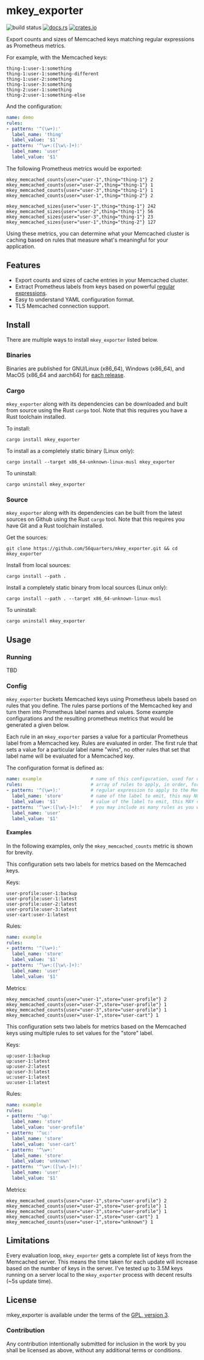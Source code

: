# mkey_exporter

![build status](https://github.com/56quarters/mkey_exporter/actions/workflows/rust.yml/badge.svg)
[![docs.rs](https://docs.rs/mkey_exporter/badge.svg)](https://docs.rs/mkey_exporter/)
[![crates.io](https://img.shields.io/crates/v/mkey_exporter.svg)](https://crates.io/crates/mkey_exporter/)

Export counts and sizes of Memcached keys matching regular expressions as Prometheus metrics.

For example, with the Memcached keys:

```
thing-1:user-1:something
thing-1:user-1:something-different
thing-1:user-2:something
thing-1:user-3:something
thing-2:user-1:something
thing-2:user-1:something-else
```

And the configuration:

```yaml
name: demo
rules:
- pattern: '^(\w+):'
  label_name: 'thing'
  label_value: '$1'
- pattern: '^\w+:([\w\-]+):'
  label_name: 'user'
  label_value: '$1'
```

The following Prometheus metrics would be exported:

```
mkey_memcached_counts{user="user-1",thing="thing-1"} 2
mkey_memcached_counts{user="user-2",thing="thing-1"} 1
mkey_memcached_counts{user="user-3",thing="thing-1"} 1
mkey_memcached_counts{user="user-1",thing="thing-2"} 2

mkey_memcached_sizes{user="user-1",thing="thing-1"} 242
mkey_memcached_sizes{user="user-2",thing="thing-1"} 56
mkey_memcached_sizes{user="user-3",thing="thing-1"} 23
mkey_memcached_sizes{user="user-1",thing="thing-2"} 127
```

Using these metrics, you can determine what your Memcached cluster is caching
based on rules that measure what's meaningful for your application.

## Features

* Export counts and sizes of cache entries in your Memcached cluster.
* Extract Prometheus labels from keys based on powerful [regular expressions](https://github.com/rust-lang/regex).
* Easy to understand YAML configuration format.
* TLS Memcached connection support.

## Install

There are multiple ways to install `mkey_exporter` listed below.

### Binaries

Binaries are published for GNU/Linux (x86_64), Windows (x86_64), and MacOS (x86_64 and aarch64)
for [each release](https://github.com/56quarters/mkey_exporter/releases).

### Cargo

`mkey_exporter` along with its dependencies can be downloaded and built from source using the
Rust `cargo` tool. Note that this requires you have a Rust toolchain installed.

To install:

```
cargo install mkey_exporter
```

To install as a completely static binary (Linux only):

```
cargo install --target x86_64-unknown-linux-musl mkey_exporter 
```

To uninstall:

```
cargo uninstall mkey_exporter
```

### Source

`mkey_exporter` along with its dependencies can be built from the latest sources on Github using
the Rust `cargo` tool. Note that this requires you have Git and a Rust toolchain installed.

Get the sources:

```
git clone https://github.com/56quarters/mkey_exporter.git && cd mkey_exporter
```

Install from local sources:

```
cargo install --path .
```

Install a completely static binary from local sources (Linux only):

```
cargo install --path . --target x86_64-unknown-linux-musl
```

To uninstall:

```
cargo uninstall mkey_exporter
```

## Usage

### Running

TBD

### Config

`mkey_exporter` buckets Memcached keys using Prometheus labels based on rules that you
define. The rules parse portions of the Memcached key and turn them into Prometheus label
names and values. Some example configurations and the resulting prometheus metrics that
would be generated a given below.

Each rule in an `mkey_exporter` parses a value for a particular Prometheus label from a
Memcached key. Rules are evaluated in order. The first rule that sets a value for a particular
label name "wins", no other rules that set that label name will be evaluated for a Memcached
key.

The configuration format is defined as:

```yaml
name: example                  # name of this configuration, used for diagnostics
rules:                         # array of rules to apply, in order, for each Memcached key
- pattern: '^(\w+):'           # regular expression to apply to the Memcached key
  label_name: 'store'          # name of the label to emit, this may NOT contain regular expression captures
  label_value: '$1'            # value of the label to emit, this MAY contain regular expression captures
- pattern: '^\w+:([\w\-]+):'   # you may include as many rules as you want, they will be evaluated in order
  label_name: 'user'
  label_value: '$1'
```

#### Examples

In the following examples, only the `mkey_memcached_counts` metric is shown for brevity.

This configuration sets two labels for metrics based on the Memcached keys.

Keys:

```
user-profile:user-1:backup
user-profile:user-1:latest
user-profile:user-2:latest
user-profile:user-3:latest
user-cart:user-1:latest
```

Rules:

```yaml
name: example
rules:
- pattern: '^(\w+):'
  label_name: 'store'
  label_value: '$1'
- pattern: '^\w+:([\w\-]+):'
  label_name: 'user'
  label_value: '$1'
```

Metrics:

```
mkey_memcached_counts{user="user-1",store="user-profile"} 2
mkey_memcached_counts{user="user-2",store="user-profile"} 1
mkey_memcached_counts{user="user-3",store="user-profile"} 1
mkey_memcached_counts{user="user-1",store="user-cart"} 1
```

This configuration sets two labels for metrics based on the Memcached keys using
multiple rules to set values for the "store" label.

Keys:

```
up:user-1:backup
up:user-1:latest
up:user-2:latest
up:user-3:latest
uc:user-1:latest
uu:user-1:latest
```

Rules:

```yaml
name: example
rules:
- pattern: '^up:'
  label_name: 'store'
  label_value: 'user-profile'
- pattern: '^uc:'
  label_name: 'store'
  label_value: 'user-cart'
- pattern: '^\w+:'
  label_name: 'store'
  label_value: 'unknown'
- pattern: '^\w+:([\w\-]+):'
  label_name: 'user'
  label_value: '$1'
```

Metrics:

```
mkey_memcached_counts{user="user-1",store="user-profile"} 2
mkey_memcached_counts{user="user-2",store="user-profile"} 1
mkey_memcached_counts{user="user-3",store="user-profile"} 1
mkey_memcached_counts{user="user-1",store="user-cart"} 1
mkey_memcached_counts{user="user-1",store="unknown"} 1
```

## Limitations

Every evaluation loop, `mkey_exporter` gets a complete list of keys from the Memcached
server. This means the time taken for each update will increase based on the number of
keys in the server. I've tested up to 3.5M keys running on a server local to the 
`mkey_exporter` process with decent results (~5s update time).

## License

mkey_exporter is available under the terms of the [GPL, version 3](LICENSE).

### Contribution

Any contribution intentionally submitted  for inclusion in the work by you
shall be licensed as above, without any additional terms or conditions.
